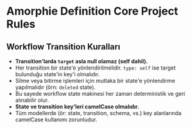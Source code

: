 # Amorphie Definition Core Project Rules

## Workflow Transition Kuralları

- **Transition'larda `target` asla null olamaz (self dahil).**
- Her transition bir state'e yönlendirilmelidir. `type: self` ise target bulunduğu state'in key'i olmalıdır.
- Silme veya bitirme işlemleri için mutlaka bir state'e yönlendirme yapılmalıdır (örn: `deleted` state).
- Bu sayede workflow state makinesi her zaman deterministik ve geri alınabilir olur.
- **State ve transition key'leri camelCase olmalıdır.**
- Tüm modellerde (ör: state, transition, schema, vs.) key alanlarında camelCase kullanımı zorunludur. 